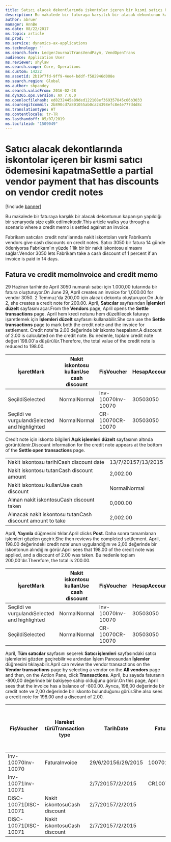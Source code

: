 ```yaml
---
title: Satıcı alacak dekontlarında iskontolar içeren bir kısmi satıcı ödemesini kapatma
description: Bu makalede bir faturaya karşılık bir alacak dekontunun kapanışın yapıldığı bir senaryoda size eşlik edilmektedir.
author: abruer
manager: AnnBe
ms.date: 08/22/2017
ms.topic: article
ms.prod: ''
ms.service: dynamics-ax-applications
ms.technology: ''
ms.search.form: LedgerJournalTransVendPaym, VendOpenTrans
audience: Application User
ms.reviewer: shylaw
ms.search.scope: Core, Operations
ms.custom: 14222
ms.assetid: 2b19f7fd-9ff9-4ee4-bddf-f582946d008e
ms.search.region: Global
ms.author: shpandey
ms.search.validFrom: 2016-02-28
ms.dyn365.ops.version: AX 7.0.0
ms.openlocfilehash: ed8232445a89ded122108ef369357845c06b3033
ms.sourcegitcommit: 2b890cd7a801055ab0ca24398efc8e4e777d4d8c
ms.translationtype: HT
ms.contentlocale: tr-TR
ms.lasthandoff: 05/07/2019
ms.locfileid: "1509049"
---
```

# <a name="settle-a-partial-vendor-payment-that-has-discounts-on-vendor-credit-notes"></a><span data-ttu-id="1cf18-103">Satıcı alacak dekontlarında iskontolar içeren bir kısmi satıcı ödemesini kapatma</span><span class="sxs-lookup"><span data-stu-id="1cf18-103">Settle a partial vendor payment that has discounts on vendor credit notes</span></span>

[!include [banner](../includes/banner.md)]

<span data-ttu-id="1cf18-104">Bu makalede bir faturaya karşılık bir alacak dekontunun kapanışın yapıldığı bir senaryoda size eşlik edilmektedir.</span><span class="sxs-lookup"><span data-stu-id="1cf18-104">This article walks you through a scenario where a credit memo is settled against an invoice.</span></span>

<span data-ttu-id="1cf18-105">Fabrikam satıcıları credit note'larında nakit iskontoları verir.</span><span class="sxs-lookup"><span data-stu-id="1cf18-105">Fabrikam’s vendors give cash discounts on credit notes.</span></span> <span data-ttu-id="1cf18-106">Satıcı 3050 bir fatura 14 günde ödeniyorsa Fabrikam'ın yüzde 1'lik bir bir nakit iskontosu almasını sağlar.</span><span class="sxs-lookup"><span data-stu-id="1cf18-106">Vendor 3050 lets Fabrikam take a cash discount of 1 percent if an invoice is paid in 14 days.</span></span>

## <a name="invoice-and-credit-memo"></a><span data-ttu-id="1cf18-107">Fatura ve credit memo</span><span class="sxs-lookup"><span data-stu-id="1cf18-107">Invoice and credit memo</span></span>
<span data-ttu-id="1cf18-108">29 Haziran tarihinde April 3050 numaralı satıcı için 1.000,00 tutarında bir fatura oluşturuyor.</span><span class="sxs-lookup"><span data-stu-id="1cf18-108">On June 29, April creates an invoice for 1,000.00 for vendor 3050.</span></span> <span data-ttu-id="1cf18-109">2 Temmuz'da 200,00 için alacak dekontu oluşturuyor.</span><span class="sxs-lookup"><span data-stu-id="1cf18-109">On July 2, she creates a credit note for 200.00.</span></span> <span data-ttu-id="1cf18-110">April, **Satıcılar** sayfasından **İşlemleri düzelt** sayfasını açar.</span><span class="sxs-lookup"><span data-stu-id="1cf18-110">From the **Vendors** page, April opens the **Settle transactions** page.</span></span> <span data-ttu-id="1cf18-111">April hem kredi notunu hem düzeltilecek faturayı işaretlemek için **İşlemleri düzelt** sayfasını kullanabilir.</span><span class="sxs-lookup"><span data-stu-id="1cf18-111">She can use the **Settle transactions** page to mark both the credit note and the invoice for settlement.</span></span> <span data-ttu-id="1cf18-112">Credit note'ta 2.00 değerinde bir iskonto hespalanır.</span><span class="sxs-lookup"><span data-stu-id="1cf18-112">A discount of 2.00 is calculated on the credit note.</span></span> <span data-ttu-id="1cf18-113">Bu nedenle, toplam credit note değeri 198.00'a düşürülür.</span><span class="sxs-lookup"><span data-stu-id="1cf18-113">Therefore, the total value of the credit note is reduced to 198.00.</span></span>

| <span data-ttu-id="1cf18-114">İşaret</span><span class="sxs-lookup"><span data-stu-id="1cf18-114">Mark</span></span>                     | <span data-ttu-id="1cf18-115">Nakit iskontosu kullan</span><span class="sxs-lookup"><span data-stu-id="1cf18-115">Use cash discount</span></span> | <span data-ttu-id="1cf18-116">Fiş</span><span class="sxs-lookup"><span data-stu-id="1cf18-116">Voucher</span></span>   | <span data-ttu-id="1cf18-117">Hesap</span><span class="sxs-lookup"><span data-stu-id="1cf18-117">Account</span></span> | <span data-ttu-id="1cf18-118">Tarih</span><span class="sxs-lookup"><span data-stu-id="1cf18-118">Date</span></span>      | <span data-ttu-id="1cf18-119">Vade tarihi</span><span class="sxs-lookup"><span data-stu-id="1cf18-119">Due date</span></span>  | <span data-ttu-id="1cf18-120">Fatura</span><span class="sxs-lookup"><span data-stu-id="1cf18-120">Invoice</span></span> | <span data-ttu-id="1cf18-121">Hareket para birimi cinsinden tutar</span><span class="sxs-lookup"><span data-stu-id="1cf18-121">Amount in transaction currency</span></span> | <span data-ttu-id="1cf18-122">Para Birimi</span><span class="sxs-lookup"><span data-stu-id="1cf18-122">Currency</span></span> | <span data-ttu-id="1cf18-123">Kapatılacak tutar</span><span class="sxs-lookup"><span data-stu-id="1cf18-123">Amount to settle</span></span> |
|--------------------------|-------------------|-----------|---------|-----------|-----------|---------|--------------------------------|----------|------------------|
| <span data-ttu-id="1cf18-124">Seçildi</span><span class="sxs-lookup"><span data-stu-id="1cf18-124">Selected</span></span>                 | <span data-ttu-id="1cf18-125">Normal</span><span class="sxs-lookup"><span data-stu-id="1cf18-125">Normal</span></span>            | <span data-ttu-id="1cf18-126">Inv-10070</span><span class="sxs-lookup"><span data-stu-id="1cf18-126">Inv-10070</span></span> | <span data-ttu-id="1cf18-127">3050</span><span class="sxs-lookup"><span data-stu-id="1cf18-127">3050</span></span>    | <span data-ttu-id="1cf18-128">29/6/2015</span><span class="sxs-lookup"><span data-stu-id="1cf18-128">6/29/2015</span></span> | <span data-ttu-id="1cf18-129">29/7/2015</span><span class="sxs-lookup"><span data-stu-id="1cf18-129">7/29/2015</span></span> | <span data-ttu-id="1cf18-130">10070</span><span class="sxs-lookup"><span data-stu-id="1cf18-130">10070</span></span>   | <span data-ttu-id="1cf18-131">-1.000,00</span><span class="sxs-lookup"><span data-stu-id="1cf18-131">-1,000.00</span></span>                      | <span data-ttu-id="1cf18-132">ABD Doları</span><span class="sxs-lookup"><span data-stu-id="1cf18-132">USD</span></span>      | <span data-ttu-id="1cf18-133">-990,00</span><span class="sxs-lookup"><span data-stu-id="1cf18-133">-990.00</span></span>          |
| <span data-ttu-id="1cf18-134">Seçildi ve vurgulandı</span><span class="sxs-lookup"><span data-stu-id="1cf18-134">Selected and highlighted</span></span> | <span data-ttu-id="1cf18-135">Normal</span><span class="sxs-lookup"><span data-stu-id="1cf18-135">Normal</span></span>            | <span data-ttu-id="1cf18-136">CR-10070</span><span class="sxs-lookup"><span data-stu-id="1cf18-136">CR-10070</span></span>  | <span data-ttu-id="1cf18-137">3050</span><span class="sxs-lookup"><span data-stu-id="1cf18-137">3050</span></span>    | <span data-ttu-id="1cf18-138">2/7/2015</span><span class="sxs-lookup"><span data-stu-id="1cf18-138">7/2/2015</span></span>  | <span data-ttu-id="1cf18-139">29/7/2015</span><span class="sxs-lookup"><span data-stu-id="1cf18-139">7/29/2015</span></span> |         | <span data-ttu-id="1cf18-140">200,00</span><span class="sxs-lookup"><span data-stu-id="1cf18-140">200.00</span></span>                         | <span data-ttu-id="1cf18-141">ABD Doları</span><span class="sxs-lookup"><span data-stu-id="1cf18-141">USD</span></span>      | <span data-ttu-id="1cf18-142">198,00</span><span class="sxs-lookup"><span data-stu-id="1cf18-142">198.00</span></span>           |

<span data-ttu-id="1cf18-143">Credit note için iskonto bilgileri **Açık işlemleri düzelt** sayfasının altında görüntülenir.</span><span class="sxs-lookup"><span data-stu-id="1cf18-143">Discount information for the credit note appears at the bottom of the **Settle open transactions** page.</span></span>

|                              |           |
|------------------------------|-----------|
| <span data-ttu-id="1cf18-144">Nakit iskontosu tarihi</span><span class="sxs-lookup"><span data-stu-id="1cf18-144">Cash discount date</span></span>           | <span data-ttu-id="1cf18-145">13/7/2015</span><span class="sxs-lookup"><span data-stu-id="1cf18-145">7/13/2015</span></span> |
| <span data-ttu-id="1cf18-146">Nakit iskontosu tutarı</span><span class="sxs-lookup"><span data-stu-id="1cf18-146">Cash discount amount</span></span>         | <span data-ttu-id="1cf18-147">2,00</span><span class="sxs-lookup"><span data-stu-id="1cf18-147">2.00</span></span>      |
| <span data-ttu-id="1cf18-148">Nakit iskontosu kullan</span><span class="sxs-lookup"><span data-stu-id="1cf18-148">Use cash discount</span></span>            | <span data-ttu-id="1cf18-149">Normal</span><span class="sxs-lookup"><span data-stu-id="1cf18-149">Normal</span></span>    |
| <span data-ttu-id="1cf18-150">Alınan nakit iskontosu</span><span class="sxs-lookup"><span data-stu-id="1cf18-150">Cash discount taken</span></span>          | <span data-ttu-id="1cf18-151">0,00</span><span class="sxs-lookup"><span data-stu-id="1cf18-151">0.00</span></span>      |
| <span data-ttu-id="1cf18-152">Alınacak nakit iskontosu tutarı</span><span class="sxs-lookup"><span data-stu-id="1cf18-152">Cash discount amount to take</span></span> | <span data-ttu-id="1cf18-153">2,00</span><span class="sxs-lookup"><span data-stu-id="1cf18-153">2.00</span></span>      |

<span data-ttu-id="1cf18-154">April, **Yayınla** düğmesini tıklar.</span><span class="sxs-lookup"><span data-stu-id="1cf18-154">April clicks **Post**.</span></span> <span data-ttu-id="1cf18-155">Daha sonra tamamlanan işlemleri gözden geçirir.</span><span class="sxs-lookup"><span data-stu-id="1cf18-155">She then reviews the completed settlement.</span></span> <span data-ttu-id="1cf18-156">April, 198.00 değerindeki credit note'unun uygulandığını ve 2,00 değerinde bir iskontonun alındığını görür.</span><span class="sxs-lookup"><span data-stu-id="1cf18-156">April sees that 198.00 of the credit note was applied, and a discount of 2.00 was taken.</span></span> <span data-ttu-id="1cf18-157">Bu nedenle toplam 200,00'dır.</span><span class="sxs-lookup"><span data-stu-id="1cf18-157">Therefore, the total is 200.00.</span></span>

| <span data-ttu-id="1cf18-158">İşaret</span><span class="sxs-lookup"><span data-stu-id="1cf18-158">Mark</span></span>                     | <span data-ttu-id="1cf18-159">Nakit iskontosu kullan</span><span class="sxs-lookup"><span data-stu-id="1cf18-159">Use cash discount</span></span> | <span data-ttu-id="1cf18-160">Fiş</span><span class="sxs-lookup"><span data-stu-id="1cf18-160">Voucher</span></span>   | <span data-ttu-id="1cf18-161">Hesap</span><span class="sxs-lookup"><span data-stu-id="1cf18-161">Account</span></span> | <span data-ttu-id="1cf18-162">Tarih</span><span class="sxs-lookup"><span data-stu-id="1cf18-162">Date</span></span>      | <span data-ttu-id="1cf18-163">Vade tarihi</span><span class="sxs-lookup"><span data-stu-id="1cf18-163">Due date</span></span>  | <span data-ttu-id="1cf18-164">Fatura</span><span class="sxs-lookup"><span data-stu-id="1cf18-164">Invoice</span></span>  | <span data-ttu-id="1cf18-165">Hareket para birimi cinsinden tutar</span><span class="sxs-lookup"><span data-stu-id="1cf18-165">Amount in transaction currency</span></span> | <span data-ttu-id="1cf18-166">Para Birimi</span><span class="sxs-lookup"><span data-stu-id="1cf18-166">Currency</span></span> | <span data-ttu-id="1cf18-167">Kapatılacak tutar</span><span class="sxs-lookup"><span data-stu-id="1cf18-167">Amount to settle</span></span> |
|--------------------------|-------------------|-----------|---------|-----------|-----------|----------|--------------------------------|----------|------------------|
| <span data-ttu-id="1cf18-168">Seçildi ve vurgulandı</span><span class="sxs-lookup"><span data-stu-id="1cf18-168">Selected and highlighted</span></span> | <span data-ttu-id="1cf18-169">Normal</span><span class="sxs-lookup"><span data-stu-id="1cf18-169">Normal</span></span>            | <span data-ttu-id="1cf18-170">Inv-10070</span><span class="sxs-lookup"><span data-stu-id="1cf18-170">Inv-10070</span></span> | <span data-ttu-id="1cf18-171">3050</span><span class="sxs-lookup"><span data-stu-id="1cf18-171">3050</span></span>    | <span data-ttu-id="1cf18-172">29/6/2015</span><span class="sxs-lookup"><span data-stu-id="1cf18-172">6/29/2015</span></span> | <span data-ttu-id="1cf18-173">29/7/2015</span><span class="sxs-lookup"><span data-stu-id="1cf18-173">7/29/2015</span></span> | <span data-ttu-id="1cf18-174">10070</span><span class="sxs-lookup"><span data-stu-id="1cf18-174">10070</span></span>    | <span data-ttu-id="1cf18-175">-1.000,00</span><span class="sxs-lookup"><span data-stu-id="1cf18-175">-1,000.00</span></span>                      | <span data-ttu-id="1cf18-176">ABD Doları</span><span class="sxs-lookup"><span data-stu-id="1cf18-176">USD</span></span>      | <span data-ttu-id="1cf18-177">-200,00</span><span class="sxs-lookup"><span data-stu-id="1cf18-177">-200.00</span></span>          |
| <span data-ttu-id="1cf18-178">Seçildi</span><span class="sxs-lookup"><span data-stu-id="1cf18-178">Selected</span></span>                 | <span data-ttu-id="1cf18-179">Normal</span><span class="sxs-lookup"><span data-stu-id="1cf18-179">Normal</span></span>            | <span data-ttu-id="1cf18-180">CR-10070</span><span class="sxs-lookup"><span data-stu-id="1cf18-180">CR-10070</span></span>  | <span data-ttu-id="1cf18-181">3050</span><span class="sxs-lookup"><span data-stu-id="1cf18-181">3050</span></span>    | <span data-ttu-id="1cf18-182">2/7/2015</span><span class="sxs-lookup"><span data-stu-id="1cf18-182">7/2/2015</span></span>  | <span data-ttu-id="1cf18-183">29/7/2015</span><span class="sxs-lookup"><span data-stu-id="1cf18-183">7/29/2015</span></span> | <span data-ttu-id="1cf18-184">CR-10070</span><span class="sxs-lookup"><span data-stu-id="1cf18-184">CR-10070</span></span> | <span data-ttu-id="1cf18-185">200,00</span><span class="sxs-lookup"><span data-stu-id="1cf18-185">200.00</span></span>                         | <span data-ttu-id="1cf18-186">ABD Doları</span><span class="sxs-lookup"><span data-stu-id="1cf18-186">USD</span></span>      | <span data-ttu-id="1cf18-187">198,00</span><span class="sxs-lookup"><span data-stu-id="1cf18-187">198.00</span></span>           |

<span data-ttu-id="1cf18-188">April, **Tüm satıcılar** sayfasını seçerek **Satıcı işlemleri** sayfasındaki satıcı işlemlerini gözden geçirebilir ve ardından İşlem Panosundan **İşlemler** düğmesini tıklayabilir.</span><span class="sxs-lookup"><span data-stu-id="1cf18-188">April can review the vendor transactions on the **Vendor transactions** page by selecting a vendor on the **All vendors** page and then, on the Action Pane, click **Transactions**.</span></span> <span data-ttu-id="1cf18-189">April, bu sayada faturanın -800,00 değerinde bir bakiyeye sahip olduğunu görür.</span><span class="sxs-lookup"><span data-stu-id="1cf18-189">On this page, April sees that the invoice has a balance of -800.00.</span></span> <span data-ttu-id="1cf18-190">Ayrıca, 198,00 değerinde bir credit note ve 2,00 değerinde bir iskonto bulunduğunu görür.</span><span class="sxs-lookup"><span data-stu-id="1cf18-190">She also sees a credit note for 198.00 and a discount of 2.00.</span></span>

| <span data-ttu-id="1cf18-191">Fiş</span><span class="sxs-lookup"><span data-stu-id="1cf18-191">Voucher</span></span>    | <span data-ttu-id="1cf18-192">Hareket türü</span><span class="sxs-lookup"><span data-stu-id="1cf18-192">Transaction type</span></span> | <span data-ttu-id="1cf18-193">Tarih</span><span class="sxs-lookup"><span data-stu-id="1cf18-193">Date</span></span>      | <span data-ttu-id="1cf18-194">Fatura</span><span class="sxs-lookup"><span data-stu-id="1cf18-194">Invoice</span></span> | <span data-ttu-id="1cf18-195">Hareket para birimi borcundaki tutar</span><span class="sxs-lookup"><span data-stu-id="1cf18-195">Amount in transaction currency debit</span></span> | <span data-ttu-id="1cf18-196">Hareket para birimi alacağındaki tutar</span><span class="sxs-lookup"><span data-stu-id="1cf18-196">Amount in transaction currency credit</span></span> | <span data-ttu-id="1cf18-197">Kalan</span><span class="sxs-lookup"><span data-stu-id="1cf18-197">Balance</span></span> | <span data-ttu-id="1cf18-198">Para Birimi</span><span class="sxs-lookup"><span data-stu-id="1cf18-198">Currency</span></span> |
|------------|------------------|-----------|---------|--------------------------------------|---------------------------------------|---------|----------|
| <span data-ttu-id="1cf18-199">Inv-10070</span><span class="sxs-lookup"><span data-stu-id="1cf18-199">Inv-10070</span></span>  | <span data-ttu-id="1cf18-200">Fatura</span><span class="sxs-lookup"><span data-stu-id="1cf18-200">Invoice</span></span>          | <span data-ttu-id="1cf18-201">29/6/2015</span><span class="sxs-lookup"><span data-stu-id="1cf18-201">6/29/2015</span></span> | <span data-ttu-id="1cf18-202">10070</span><span class="sxs-lookup"><span data-stu-id="1cf18-202">10070</span></span>   |                                      | <span data-ttu-id="1cf18-203">1.000,00</span><span class="sxs-lookup"><span data-stu-id="1cf18-203">1,000.00</span></span>                              | <span data-ttu-id="1cf18-204">-800,00</span><span class="sxs-lookup"><span data-stu-id="1cf18-204">-800.00</span></span> | <span data-ttu-id="1cf18-205">ABD Doları</span><span class="sxs-lookup"><span data-stu-id="1cf18-205">USD</span></span>      |
| <span data-ttu-id="1cf18-206">Inv-10071</span><span class="sxs-lookup"><span data-stu-id="1cf18-206">Inv-10071</span></span>  |                  | <span data-ttu-id="1cf18-207">2/7/2015</span><span class="sxs-lookup"><span data-stu-id="1cf18-207">7/2/2015</span></span>  | <span data-ttu-id="1cf18-208">CR10071</span><span class="sxs-lookup"><span data-stu-id="1cf18-208">CR10071</span></span> | <span data-ttu-id="1cf18-209">200,00</span><span class="sxs-lookup"><span data-stu-id="1cf18-209">200.00</span></span>                               |                                       | <span data-ttu-id="1cf18-210">0,00</span><span class="sxs-lookup"><span data-stu-id="1cf18-210">0.00</span></span>    | <span data-ttu-id="1cf18-211">ABD Doları</span><span class="sxs-lookup"><span data-stu-id="1cf18-211">USD</span></span>      |
| <span data-ttu-id="1cf18-212">DISC-10071</span><span class="sxs-lookup"><span data-stu-id="1cf18-212">DISC-10071</span></span> |  <span data-ttu-id="1cf18-213">Nakit iskontosu</span><span class="sxs-lookup"><span data-stu-id="1cf18-213">Cash discount</span></span>   | <span data-ttu-id="1cf18-214">2/7/2015</span><span class="sxs-lookup"><span data-stu-id="1cf18-214">7/2/2015</span></span>  |         | <span data-ttu-id="1cf18-215">2,00</span><span class="sxs-lookup"><span data-stu-id="1cf18-215">2.00</span></span>                                 |                                       | <span data-ttu-id="1cf18-216">0,00</span><span class="sxs-lookup"><span data-stu-id="1cf18-216">0.00</span></span>    | <span data-ttu-id="1cf18-217">ABD Doları</span><span class="sxs-lookup"><span data-stu-id="1cf18-217">USD</span></span>      |
| <span data-ttu-id="1cf18-218">DISC-10071</span><span class="sxs-lookup"><span data-stu-id="1cf18-218">DISC-10071</span></span> |  <span data-ttu-id="1cf18-219">Nakit iskontosu</span><span class="sxs-lookup"><span data-stu-id="1cf18-219">Cash discount</span></span>   | <span data-ttu-id="1cf18-220">2/7/2015</span><span class="sxs-lookup"><span data-stu-id="1cf18-220">7/2/2015</span></span>  |         |                                      | <span data-ttu-id="1cf18-221">2,00</span><span class="sxs-lookup"><span data-stu-id="1cf18-221">2.00</span></span>                                  | <span data-ttu-id="1cf18-222">0,00</span><span class="sxs-lookup"><span data-stu-id="1cf18-222">0.00</span></span>    | <span data-ttu-id="1cf18-223">ABD Doları</span><span class="sxs-lookup"><span data-stu-id="1cf18-223">USD</span></span>      |





